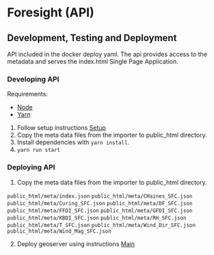 # Foresight (API)

## Development, Testing and Deployment

API included in the docker deploy yaml. The api provides access to the metadata and serves the index.html Single Page Application.


### Developing API

Requirements:

- [Node](https://nodejs.org/en/)
- [Yarn](https://yarnpkg.com/en/)

1. Follow setup instructions [Setup](../setup/README.md)
2. Copy the meta data files from the importer to public_html directory.
3. Install dependencies with `yarn install`.
4. `yarn run start`


### Deploying API

1. Copy the meta data files from the importer to public_html directory.

`public_html/meta/index.json`
`public_html/meta/CHaines_SFC.json`
`public_html/meta/Curing_SFC.json`
`public_html/meta/DF_SFC.json`
`public_html/meta/FFDI_SFC.json`
`public_html/meta/GFDI_SFC.json`
`public_html/meta/KBDI_SFC.json`
`public_html/meta/RH_SFC.json`
`public_html/meta/T_SFC.json`
`public_html/meta/Wind_Dir_SFC.json`
`public_html/meta/Wind_Mag_SFC.json`

2. Deploy geoserver using instructions [Main](../README.md)

